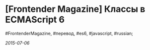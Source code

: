 <script type="text/javascript">
	window.location.href = 'https://frontender.info/es6-classes-final/';
</script>

# [Frontender Magazine] Классы в ECMAScript 6

#FrontenderMagazine, #перевод, #es6, #javascript, #russian;

_2015-07-06_